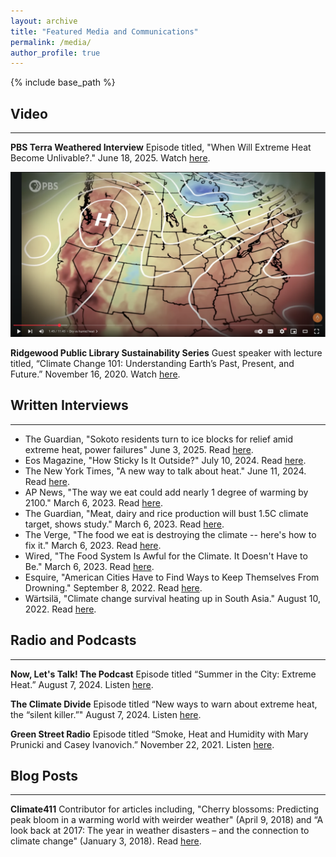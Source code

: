 ```yaml
---
layout: archive
title: "Featured Media and Communications"
permalink: /media/
author_profile: true
---
```


{% include base_path %}

## Video
---
**PBS Terra Weathered Interview**
Episode titled, "When Will Extreme Heat Become Unlivable?." June 18, 2025. Watch [here](https://www.youtube.com/watch?v=7hBMbQ9de1g&t=1s).

[![Screenshot of youtube video showing a map centered on the United States with a high pressure system on top of a shaded temperature map.](https://github.com/ccivanovich/ccivanovich.github.io/blob/master/images/gallery_imgs/youtube%20video.png)](https://www.youtube.com/watch?v=7hBMbQ9de1g&t=1s)

**Ridgewood Public Library Sustainability Series**
Guest speaker with lecture titled, “Climate Change 101: Understanding Earth’s Past, Present, and Future.” November 16, 2020. Watch [here](https://www.youtube.com/watch?v=bnmWTuwb7oI).


## Written Interviews
---
* The Guardian, "Sokoto residents turn to ice blocks for relief amid extreme heat, power failures" June 3, 2025. Read [here](https://guardian.ng/features/sokoto-residents-turn-to-ice-blocks-for-relief-amid-extreme-heat-power-failures/?trk=feed-detail_main-feed-card_feed-article-content#google_vignette).
* Eos Magazine, "How Sticky Is It Outside?" July 10, 2024. Read [here](https://eos.org/articles/how-sticky-is-it-outside).
* The New York Times, "A new way to talk about heat." June 11, 2024. Read [here](https://messaging-custom-newsletters.nytimes.com/dynamic/render?free_trial=0&paid_regi=1&productCode=CLIM&isViewInBrowser=true&uri=nyt://newsletter/20d42261-f554-51dd-bf20-187f79c538d9).
* AP News, "The way we eat could add nearly 1 degree of warming by 2100." March 6, 2023. Read [here](https://apnews.com/article/climate-agriculture-food-methane-emissions-3980deda0d27c16258c1e79bbf4e1481).
* The Guardian, "Meat, dairy and rice production will bust 1.5C climate target, shows study." March 6, 2023. Read [here](https://www.theguardian.com/environment/2023/mar/06/meat-dairy-rice-high-methane-food-production-bust-climate-target-study).
* The Verge, "The food we eat is destroying the climate -- here's how to fix it." March 6, 2023. Read [here](https://www.theverge.com/23626387/food-diet-beef-dairy-rice-agriculture-climate-change-solutions).
* Wired, "The Food System Is Awful for the Climate. It Doesn't Have to Be." March 6, 2023. Read [here](https://www.wired.com/story/the-food-system-is-awful-for-the-climate-it-doesnt-have-to-be/).
* Esquire, "American Cities Have to Find Ways to Keep Themselves From Drowning." September 8, 2022. Read [here](https://www.esquire.com/news-politics/a41108374/unapocalypse-flash-flood-control-cities-climate-change/).
* Wärtsilä, "Climate change survival heating up in South Asia." August 10, 2022. Read [here](https://www.wartsila.com/insights/article/climate-change-survival-heating-up-in-south-asia?utm_source=twitter&utm_medium=social-org&utm_term=corp&utm_content=in-climatechange&utm_campaign=in-co).

## Radio and Podcasts
---
**Now, Let's Talk! The Podcast**
Episode titled “Summer in the City: Extreme Heat.” August 7, 2024. Listen [here](https://podcasters.spotify.com/pod/show/vanessa-corwin/episodes/Summer-in-the-City-Extreme-Heat-e2mu96c).

**The Climate Divide**
Episode titled “New ways to warn about extreme heat, the “silent killer.”" August 7, 2024. Listen [here](https://holacultura.com/podcasts/dcheatislands/).

**Green Street Radio**
Episode titled “Smoke, Heat and Humidity with Mary Prunicki and Casey Ivanovich.” November 22, 2021. Listen [here](https://www.greenstreetnews.org/post/smoke-heat-humidity-climate-change-is-here-with-dr-mary-prunicki-and-casey-ivanovich).

## Blog Posts
---
**Climate411**
Contributor for articles including, "Cherry blossoms: Predicting peak bloom in a warming world with weirder weather" (April 9, 2018) and “A look back at 2017: The year in weather disasters – and the connection to climate change" (January 3, 2018). Read [here](https://www.edf.org/aggregator/sources/568).

